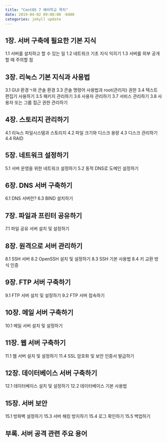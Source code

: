 ```yaml
---
title: "CentOS 7 예비학교 목차"
date: 2019-04-02 09:00:00 -0400
categories: jekyll update
---
```



## 1장. 서버 구축에 필요한 기본 지식
  1.1 서버를 설치하고 할 수 있는 일
  1.2 네트워크 기초 지식 익히기
  1.3 서버를 외부 공개할 때 주의할 점

## 3장. 리눅스 기본 지식과 사용법
  3.1 GUI 환경ㄱ와 콘솔 환경
  3.3 콘솔 명령어 사용법과 root(관리자) 권한
  3.4 텍스트 편집기 사용하기
  3.5 패키지 관리하기
  3.6 사용자 관리하기 
  3.7 서비스 관리하기
  3.8 사용자 또는 그룹 접근 권한 관리하기

## 4장. 스토리지 관리하기
  4.1 리눅스 파일시스템과 스토리지
  4.2 파일 크기와 디스크 용량
  4.3 디스크 관리하기
  4.4 RAID

## 5장. 네트워크 설정하기
  5.1 서버 운영을 위한 네트워크 설정하기
  5.2 동적 DNS로 도메인 설정하기

## 6장. DNS 서버 구축하기
  6.1 DNS 서버란?
  6.3 BIND 설치하기

## 7장. 파일과 프린터 공유하기
  7.1 파일 공유 서버 설치 및 설정하기

## 8장. 원격으로 서버 관리하기
  8.1 SSH 서버
  8.2 OpenSSH 설치 및 설정하기
  8.3 SSH 기본 사용법
  8.4 키 교환 방식 인증

## 9장. FTP 서버 구축하기
  9.1 FTP 서버 설치 및 설정하기
  9.2 FTP 서버 접속하기

## 10장. 메일 서버 구축하기
  10.1 메일 서버 설치 및 설정하기

## 11장. 웹 서버 구축하기
  11.1 웹 서버 설치 및 설정하기
  11.4 SSL 암호화 및 보안 인증서 발급하기

## 12장. 데이터베이스 서버 구축하기
  12.1 데이터베이스 설치 및 설정하기
  12.2 데이터베이스 기본 사용법

## 15장. 서버 보안
  15.1 방화벽 설정하기
  15.3 서버 해킹 방지하기
  15.4 로그 확인하기
  15.5 백업하기

## 부록. 서버 공격 관련 주요 용어
